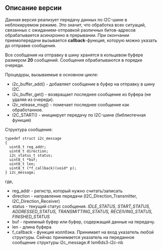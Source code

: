 ## Описание версии
Данная версия реализует передачу данных по I2C-шине в неблокируемом режиме.
Это значит, что обработка всех ситуаций, связанных с ожиданием-отправкой различных битов-адресов обрабатывается асинхронно в прерывании. 
При окончании приемопередачи вызывается **callback**-функция, которую можно указать до отправке сообщения.

Все сообщения на отправку в шину хранятся в кольцевом буфере размером **20** сообщений. Сообщения обрабатываются в порядке очереди.

Процедуры, вызываемые в основном цикле:
- i2c_buffer_add() - добавляет сообщение в буфер на отправку в шину I2C. 
- i2c_buffer_get() - возвращает последнее сообщение из буфера (не удаляя из очереди).
- i2c_release_msg() - помечает последнее сообщение как обработанное.
- I2C_START() - инициирует передачу по I2C-шине (библиотечная функция)

Структура сообщения:
```
typedef struct i2c_message
{
  uint8_t reg_addr;
  uint8_t direction;
  i2c_status_t status;
  uint8_t *buf;
  uint8_t len;
  uint8_t (*f_callback)(void* p);
} i2c_message;
```
где,
- reg_addr - регистр, который нужно считать/записать
- direction - направление передачи (I2C_Direction_Transmitter, I2C_Direction_Receiver)
- status - текущий статус сообщения. 
  *IDLE_STATUS,
  START_STATUS,
  ADDRESSED_STATUS,
  TRANSMITTING_STATUS,
  RECEIVING_STATUS,
  FINISHED_STATUS*
- buf - приемный буфер или буфер, содержащий данные на передачу.
- len - длина буфера
- f_callback - функция коллбэка. Принимает на вход указатель любой структуры. Сейчас принимается указатель на переданное сообщение структуры i2c_message.# lsm6ds3-i2c-nb

